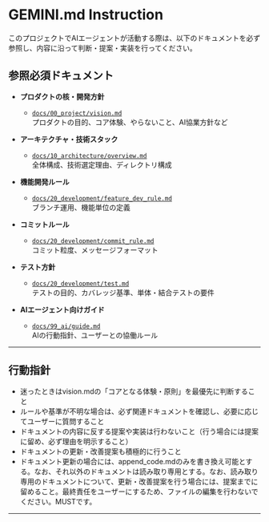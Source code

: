 # GEMINI.md Instruction

このプロジェクトでAIエージェントが活動する際は、以下のドキュメントを必ず参照し、内容に沿って判断・提案・実装を行ってください。

## 参照必須ドキュメント

- **プロダクトの核・開発方針**  
  - [`docs/00_project/vision.md`](docs/00_project/vision.md)  
    プロダクトの目的、コア体験、やらないこと、AI協業方針など

- **アーキテクチャ・技術スタック**  
  - [`docs/10_architecture/overview.md`](docs/10_architecture/overview.md)  
    全体構成、技術選定理由、ディレクトリ構成

- **機能開発ルール**  
  - [`docs/20_development/feature_dev_rule.md`](docs/20_development/feature_dev_rule.md)  
    ブランチ運用、機能単位の定義

- **コミットルール**  
  - [`docs/20_development/commit_rule.md`](docs/20_development/commit_rule.md)  
    コミット粒度、メッセージフォーマット

- **テスト方針**  
  - [`docs/20_development/test.md`](docs/20_development/test.md)  
    テストの目的、カバレッジ基準、単体・結合テストの要件

- **AIエージェント向けガイド**  
  - [`docs/99_ai/guide.md`](docs/99_ai/guide.md)  
    AIの行動指針、ユーザーとの協働ルール

---

## 行動指針

- 迷ったときはvision.mdの「コアとなる体験・原則」を最優先に判断すること
- ルールや基準が不明な場合は、必ず関連ドキュメントを確認し、必要に応じてユーザーに質問すること
- ドキュメントの内容に反する提案や実装は行わないこと（行う場合には提案に留め、必ず理由を明示すること）
- ドキュメントの更新・改善提案も積極的に行うこと
- ドキュメント更新の場合には、append_code.mdのみを書き換え可能とする。なお、それ以外のドキュメントは読み取り専用とする。なお、読み取り専用のドキュメントについて、更新・改善提案を行う場合には、提案までに留めること。最終責任をユーザーにするため、ファイルの編集を行わないでください。MUSTです。

---
